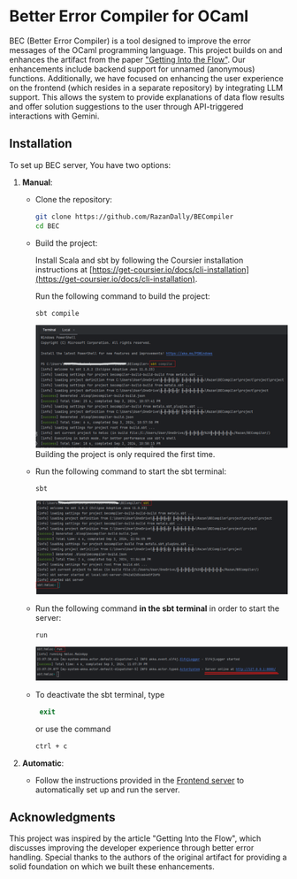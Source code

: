 # Better Error Compiler for OCaml

BEC (Better Error Compiler) is a tool designed to improve the error messages of the OCaml programming language.
This project builds on and enhances the artifact from the paper ["Getting Into the Flow"](https://dl.acm.org/doi/10.1145/3622812).
Our enhancements include backend support for unnamed (anonymous) functions. Additionally, we have focused on enhancing the user experience on the frontend (which resides in a separate repository) by integrating LLM support.
This allows the system to provide explanations of data flow results and offer solution suggestions to the user through API-triggered interactions with Gemini.

## Installation
To set up BEC server, You have two options:

1. **Manual**:
   * Clone the repository:
      ```Bash
      git clone https://github.com/RazanDally/BECompiler
      cd BEC
      ```
   * Build the project:

      Install Scala and sbt by following the Coursier installation instructions at [https://get-coursier.io/docs/cli-installation](https://get-coursier.io/docs/cli-installation).

       Run the following command to build the project:
      ```bash
      sbt compile
      ```
      ![sbt_compile_command](https://github.com/RazanDally/BECompiler/blob/main/installation_gallery/sbt_compile.png?raw=true)
      Building the project is only required the first time.
     
    * Run the following command to start the sbt terminal:
      ```
      sbt
      ```
      ![sbt_server_activation](https://github.com/RazanDally/BECompiler/blob/main/installation_gallery/sbt.png?raw=true)
    * Run the following command **in the sbt terminal** in order to start the server:
      ```
      run
      ```
      ![backend_server_activation](https://github.com/RazanDally/BECompiler/blob/main/installation_gallery/run.png?raw=true)
    * To deactivate the sbt terminal, type
       ```ps
        exit
        ```
        or use the command
        ```ps
        ctrl + c
        ```

2.  **Automatic**:
    * Follow the instructions provided in the [Frontend server](https://github.com/jouwana/BECompiler/blob/main/server/README.md) to automatically set up and run the server.

## Acknowledgments
This project was inspired by the article "Getting Into the Flow", which discusses improving the developer experience through better error handling.
Special thanks to the authors of the original artifact for providing a solid foundation on which we built these enhancements.
